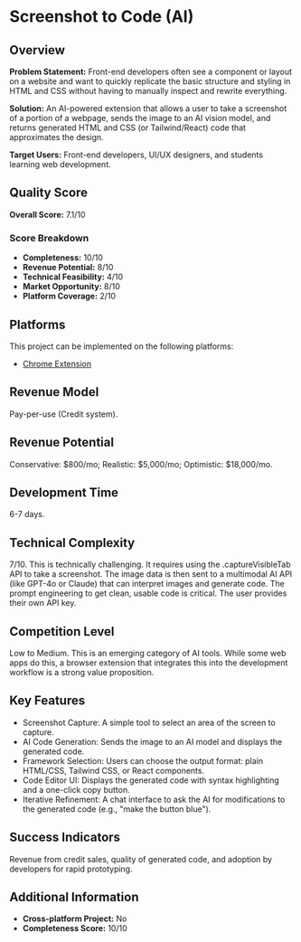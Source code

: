 # Screenshot to Code (AI)

## Overview
**Problem Statement:** Front-end developers often see a component or layout on a website and want to quickly replicate the basic structure and styling in HTML and CSS without having to manually inspect and rewrite everything.

**Solution:** An AI-powered extension that allows a user to take a screenshot of a portion of a webpage, sends the image to an AI vision model, and returns generated HTML and CSS (or Tailwind/React) code that approximates the design.

**Target Users:** Front-end developers, UI/UX designers, and students learning web development.

## Quality Score
**Overall Score:** 7.1/10

### Score Breakdown
- **Completeness:** 10/10
- **Revenue Potential:** 8/10
- **Technical Feasibility:** 4/10
- **Market Opportunity:** 8/10
- **Platform Coverage:** 2/10

## Platforms
This project can be implemented on the following platforms:
- [Chrome Extension](./platforms/chrome-extension/)

## Revenue Model
Pay-per-use (Credit system).

## Revenue Potential
Conservative: $800/mo; Realistic: $5,000/mo; Optimistic: $18,000/mo.

## Development Time
6-7 days.

## Technical Complexity
7/10. This is technically challenging. It requires using the .captureVisibleTab API to take a screenshot. The image data is then sent to a multimodal AI API (like GPT-4o or Claude) that can interpret images and generate code. The prompt engineering to get clean, usable code is critical. The user provides their own API key.

## Competition Level
Low to Medium. This is an emerging category of AI tools. While some web apps do this, a browser extension that integrates this into the development workflow is a strong value proposition.

## Key Features
- Screenshot Capture: A simple tool to select an area of the screen to capture.
- AI Code Generation: Sends the image to an AI model and displays the generated code.
- Framework Selection: Users can choose the output format: plain HTML/CSS, Tailwind CSS, or React components.
- Code Editor UI: Displays the generated code with syntax highlighting and a one-click copy button.
- Iterative Refinement: A chat interface to ask the AI for modifications to the generated code (e.g., "make the button blue").

## Success Indicators
Revenue from credit sales, quality of generated code, and adoption by developers for rapid prototyping.

## Additional Information
- **Cross-platform Project:** No
- **Completeness Score:** 10/10
